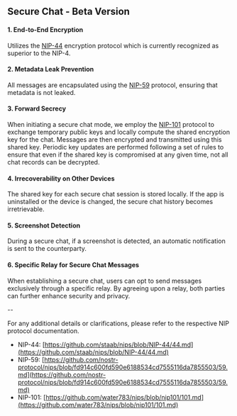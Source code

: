 ## **Secure Chat - Beta Version**

#### **1. End-to-End Encryption**
 
Utilizes the [NIP-44](https://github.com/staab/nips/blob/NIP-44/44.md) encryption protocol which is currently recognized as superior to the NIP-4.
   
#### **2. Metadata Leak Prevention**

All messages are encapsulated using the [NIP-59](https://github.com/nostr-protocol/nips/blob/fd914c600fd590e6188534cd7555116da7855503/59.md) protocol, ensuring that metadata is not leaked.
   
#### **3. Forward Secrecy**

When initiating a secure chat mode, we employ the [NIP-101](https://github.com/water783/nips/blob/nip101/101.md) protocol to exchange temporary public keys and locally compute the shared encryption key for the chat. Messages are then encrypted and transmitted using this shared key. Periodic key updates are performed following a set of rules to ensure that even if the shared key is compromised at any given time, not all chat records can be decrypted.
   
#### **4. Irrecoverability on Other Devices**

The shared key for each secure chat session is stored locally. If the app is uninstalled or the device is changed, the secure chat history becomes irretrievable.

#### **5. Screenshot Detection**

During a secure chat, if a screenshot is detected, an automatic notification is sent to the counterparty.
   
#### **6. Specific Relay for Secure Chat Messages**

When establishing a secure chat, users can opt to send messages exclusively through a specific relay. By agreeing upon a relay, both parties can further enhance security and privacy.

-- 

For any additional details or clarifications, please refer to the respective NIP protocol documentation.

- NIP-44: [https://github.com/staab/nips/blob/NIP-44/44.md](https://github.com/staab/nips/blob/NIP-44/44.md)
- NIP-59: [https://github.com/nostr-protocol/nips/blob/fd914c600fd590e6188534cd7555116da7855503/59.md](https://github.com/nostr-protocol/nips/blob/fd914c600fd590e6188534cd7555116da7855503/59.md)
- NIP-101: [https://github.com/water783/nips/blob/nip101/101.md](https://github.com/water783/nips/blob/nip101/101.md)

